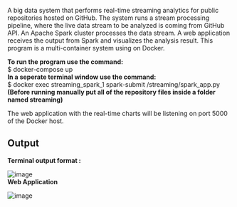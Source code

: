 A big data system that performs real-time streaming analytics for public repositories hosted on GitHub. 
The system runs a stream processing pipeline, where the live data stream to be analyzed is coming from GitHub API. An Apache Spark cluster processes the data stream. 
A web application receives the output from Spark and visualizes the analysis result. This program is a multi-container system using on Docker.

**To run the program use the command:** \
    $ docker-compose up \
 **In a seperate terminal window use the command:** \
    $ docker exec streaming_spark_1 spark-submit /streaming/spark_app.py \
    **(Before running manually put all of the repository files inside a folder named streaming)**

The web application with the real-time charts will be listening on port 5000 of the Docker host.

## Output 

**Terminal output format :** 

![image](https://user-images.githubusercontent.com/67840155/190014293-b92a23ec-fb6d-4bc0-b068-d1a397d3b6f3.png)
\
**Web Application** 

![image](https://user-images.githubusercontent.com/67840155/190014038-41401ede-0bed-4aea-b23a-4b5c199e2072.png)
